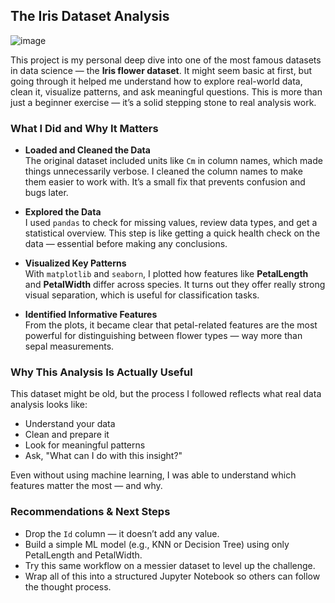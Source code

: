 ## The Iris Dataset Analysis
![image](https://github.com/user-attachments/assets/a8f6aa8b-6eee-4fe6-9cb1-37e1771941e3)

This project is my personal deep dive into one of the most famous datasets in data science — the **Iris flower dataset**. It might seem basic at first, but going through it helped me understand how to explore real-world data, clean it, visualize patterns, and ask meaningful questions. This is more than just a beginner exercise — it’s a solid stepping stone to real analysis work.

### What I Did and Why It Matters

- **Loaded and Cleaned the Data**  
  The original dataset included units like `Cm` in column names, which made things unnecessarily verbose. I cleaned the column names to make them easier to work with. It’s a small fix that prevents confusion and bugs later.

- **Explored the Data**  
  I used `pandas` to check for missing values, review data types, and get a statistical overview. This step is like getting a quick health check on the data — essential before making any conclusions.

- **Visualized Key Patterns**  
  With `matplotlib` and `seaborn`, I plotted how features like **PetalLength** and **PetalWidth** differ across species. It turns out they offer really strong visual separation, which is useful for classification tasks.

- **Identified Informative Features**  
  From the plots, it became clear that petal-related features are the most powerful for distinguishing between flower types — way more than sepal measurements.

### Why This Analysis Is Actually Useful

This dataset might be old, but the process I followed reflects what real data analysis looks like:
- Understand your data
- Clean and prepare it
- Look for meaningful patterns
- Ask, "What can I do with this insight?"

Even without using machine learning, I was able to understand which features matter the most — and why.

### Recommendations & Next Steps

- Drop the `Id` column — it doesn’t add any value.
- Build a simple ML model (e.g., KNN or Decision Tree) using only PetalLength and PetalWidth.
- Try this same workflow on a messier dataset to level up the challenge.
- Wrap all of this into a structured Jupyter Notebook so others can follow the thought process.

